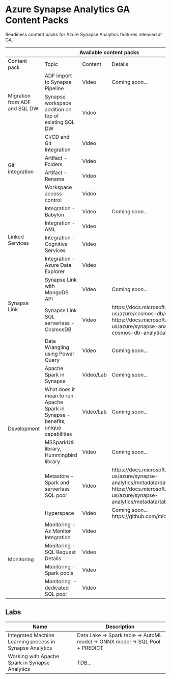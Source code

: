 # Azure Synapse Analytics GA Content Packs

Readiness content packs for Azure Synapse Analytics features released at GA.

<table>
    <thead><tr>
        <th colspan=4>Available content packs</th>
    </tr></thead>
    <tbody>
        <tr>
            <td>Content pack</td>
            <td>Topic</td>
            <td>Content</td>
            <td>Details</td>
        </tr>
        <tr>
            <td rowspan="2">Migration from ADF and SQL DW</td>
            <td>ADF import to Synapse Pipeline</td>
            <td>Video</td>
            <td>Coming soon...</td>
        </tr>
        <tr>
            <td>Synapse workspace addition on top of existing SQL DW</td>
            <td>Video</td>
            <td></td>
        </tr>
        <tr>
            <td rowspan="4">Git integration</td>
            <td>CI/CD and Git Integration</td>
            <td>Video</td>
            <td></td>
        </tr>
        <tr>
            <td>Artifact - Folders</td>
            <td>Video</td>
            <td></td>
        </tr>
        <tr>
            <td>Artifact - Rename</td>
            <td>Video</td>
            <td></td>
        </tr>
        <tr>
            <td>Workspace access control</td>
            <td>Video</td>
            <td></td>
        </tr>
        <tr>
            <td rowspan="4">Linked Services</td>
            <td>Integration - Babylon</td>
            <td>Video</td>
            <td>Coming soon...</td>
        </tr>
        <tr>
            <td>Integration - AML</td>
            <td>Video</td>
            <td></td>
        </tr>
        <tr>
            <td>Integration - Cognitive Services</td>
            <td>Video</td>
            <td></td>
        </tr>
        <tr>
            <td>Integration - Azure Data Explorer</td>
            <td>Video</td>
            <td></td>
        </tr>
        <tr>
            <td rowspan="2">Synapse Link</td>
            <td>Synapse Link with MongoDB API</td>
            <td>Video</td>
            <td>Coming soon...</td>
        </tr>
        <tr>
            <td>Synapse Link SQL serverless - CosmosDB</td>
            <td>Video</td>
            <td>https://docs.microsoft.com/en-us/azure/cosmos-db/synapse-link<br/>https://docs.microsoft.com/en-us/azure/synapse-analytics/sql/query-cosmos-db-analytical-store</td>
        </tr>
        <tr>
            <td rowspan="6">Development</td>
            <td>Data Wrangling using Power Query</td>
            <td>Video</td>
            <td>Coming soon...</td>
        </tr>
        <tr>
            <td>Apache Spark in Synapse</td>
            <td>Video/Lab</td>
            <td>Coming soon...</td>
        </tr>
        <tr>
            <td>What does it mean to run Apache Spark in Synapse - benefits, unique capabilities</td>
            <td>Video/Lab</td>
            <td>Coming soon...</td>
        </tr>
        <tr>
            <td>MSSparkUtil library, Hummingbird library</td>
            <td>Video</td>
            <td>Coming soon...</td>
        </tr>
        <tr>
            <td>Metastore - Spark and serverless SQL pool</td>
            <td>Video</td>
            <td>https://docs.microsoft.com/en-us/azure/synapse-analytics/metadata/database <br/>
            https://docs.microsoft.com/en-us/azure/synapse-analytics/metadata/table</td>
        </tr>
        <tr>
            <td>Hyperspace</td>
            <td>Video</td>
            <td>Coming soon...<br/>https://github.com/microsoft/hyperspace</td>
        </tr>
        <tr>
            <td rowspan="4">Monitoring</td>
            <td>Monitoring - Az Monitor Integration</td>
            <td>Video</td>
            <td></td>
        </tr>
        <tr>
            <td>Monitoring - SQL Request Details</td>
            <td>Video</td>
            <td></td>
        </tr>
        <tr>
            <td>Monitoring - Spark pools</td>
            <td>Video</td>
            <td></td>
        </tr>
        <tr>
            <td>Monitoring  - dedicated SQL pool</td>
            <td>Video</td>
            <td></td>
        </tr>
    </tbody>
</table>


## Labs

Name | Description
---|---
Integrated Machine Learning process in Synapse Analytics | Data Lake -> Spark table -> AutoML model -> ONNX model -> SQL Pool + PREDICT
Working with Apache Spark in Synapse Analytics | TDB...

